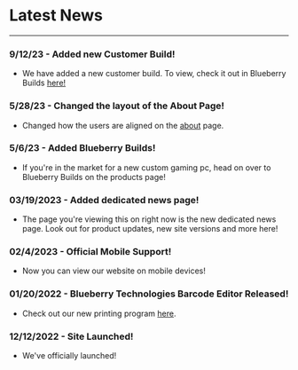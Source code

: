 # Latest News

---

### 9/12/23 - Added new Customer Build!

- We have added a new customer build. To view, check it out in Blueberry Builds [here!](https://blueberry.dev/products/builds/customerbuilds/2kpower/)

### 5/28/23 - Changed the layout of the About Page!

- Changed how the users are aligned on the [about](https://blueberry.dev/aboutus/) page.

### 5/6/23 - Added Blueberry Builds!

- If you're in the market for a new custom gaming pc, head on over to Blueberry Builds on the products page!

### 03/19/2023 - Added dedicated news page!

- The page you're viewing this on right now is the new dedicated news page. Look out for product updates, new site versions and more here!

### 02/4/2023 - Official Mobile Support!

- Now you can view our website on mobile devices!

### 01/20/2022 - Blueberry Technologies Barcode Editor Released!

- Check out our new printing program [here](https://blueberry.dev/products/barcode-editor).

### 12/12/2022 - Site Launched!

- We've officially launched!
